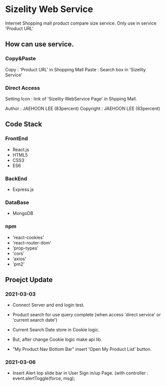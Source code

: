 # Sizelity Web Service
Internet Shopping mall product compare size service.
Only use in service 'Product URL' 
## How can use service.
### Copy&Paste
Copy : 'Product URL' in Shopping Mall
Paste : Search box in 'Sizelity Service'

### Direct Access
Setting Icon : link of 'Sizelity WebService Page' in Shpping Mall.



Author : JAEHOON LEE (83percent)
Copyright : JAEHOON LEE (83percent)



## Code Stack
### FrontEnd
- React.js
- HTML5
- CSS3
- ES6

### BackEnd
- Express.js

### DataBase
- MongoDB

### npm
- 'react-cookies'
- 'react-router-dom'
- 'prop-types'
- 'cors'
- 'axios'
- 'pm2'

## Proejct Update
### 2021-03-03
- Connect Server and end login test.

- Product search for use query complete (when access 'direct service' or 'current search date') 

- Current Search Date store in Cookie logic.
* But, after change Cookie logic make api lib.

- "My Product Nav Bottom Bar" insert 'Open My Product List' button.

### 2021-03-06
- Insert Alert top slide bar in User Sign in/up Page. (with controller : event.alertToggle(force, msg);

